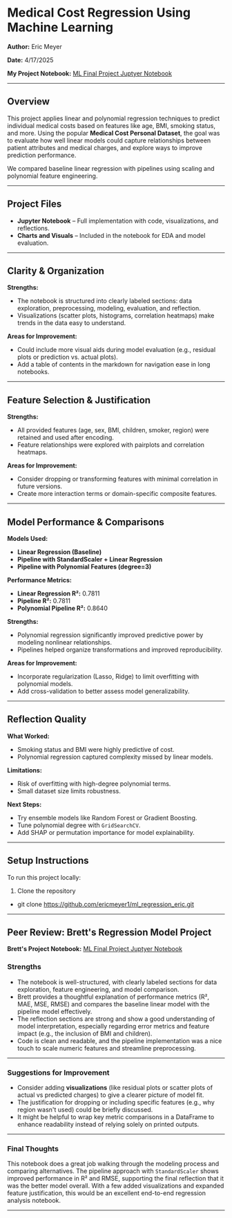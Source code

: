 # Medical Cost Regression Using Machine Learning  
**Author:** Eric Meyer

**Date:** 4/17/2025

**My Project Notebook:** [ML Final Project Juptyer Notebook](https://github.com/ericmeyer1/ml_regression_eric/blob/main/ml_regression_eric.ipynb)

---

## Overview  
This project applies linear and polynomial regression techniques to predict individual medical costs based on features like age, BMI, smoking status, and more. Using the popular **Medical Cost Personal Dataset**, the goal was to evaluate how well linear models could capture relationships between patient attributes and medical charges, and explore ways to improve prediction performance.

We compared baseline linear regression with pipelines using scaling and polynomial feature engineering.

---

## Project Files  
- **Jupyter Notebook** – Full implementation with code, visualizations, and reflections.  
- **Charts and Visuals** – Included in the notebook for EDA and model evaluation.  

---

## Clarity & Organization  
**Strengths:**  
- The notebook is structured into clearly labeled sections: data exploration, preprocessing, modeling, evaluation, and reflection.  
- Visualizations (scatter plots, histograms, correlation heatmaps) make trends in the data easy to understand.  

**Areas for Improvement:**  
- Could include more visual aids during model evaluation (e.g., residual plots or prediction vs. actual plots).  
- Add a table of contents in the markdown for navigation ease in long notebooks.

---

## Feature Selection & Justification  
**Strengths:**  
- All provided features (age, sex, BMI, children, smoker, region) were retained and used after encoding.  
- Feature relationships were explored with pairplots and correlation heatmaps.

**Areas for Improvement:**  
- Consider dropping or transforming features with minimal correlation in future versions.  
- Create more interaction terms or domain-specific composite features.

---

## Model Performance & Comparisons  

**Models Used:**  
- **Linear Regression (Baseline)**  
- **Pipeline with StandardScaler + Linear Regression**  
- **Pipeline with Polynomial Features (degree=3)**  

**Performance Metrics:**  
- **Linear Regression R²:** 0.7811  
- **Pipeline R²:** 0.7811  
- **Polynomial Pipeline R²:** 0.8640  

**Strengths:**  
- Polynomial regression significantly improved predictive power by modeling nonlinear relationships.  
- Pipelines helped organize transformations and improved reproducibility.

**Areas for Improvement:**  
- Incorporate regularization (Lasso, Ridge) to limit overfitting with polynomial models.  
- Add cross-validation to better assess model generalizability.

---

## Reflection Quality  

**What Worked:**  
- Smoking status and BMI were highly predictive of cost.  
- Polynomial regression captured complexity missed by linear models.

**Limitations:**  
- Risk of overfitting with high-degree polynomial terms.  
- Small dataset size limits robustness.

**Next Steps:**  
- Try ensemble models like Random Forest or Gradient Boosting.  
- Tune polynomial degree with `GridSearchCV`.  
- Add SHAP or permutation importance for model explainability.  

---

## Setup Instructions  
To run this project locally:  

1. Clone the repository  

- git clone https://github.com/ericmeyer1/ml_regression_eric.git 

---

## Peer Review: Brett's Regression Model Project

**Brett's Project Notebook:** [ML Final Project Juptyer Notebook](https://github.com/bncodes19/ml-regression-neely/blob/main/regression_neely.ipynb)

### Strengths
- The notebook is well-structured, with clearly labeled sections for data exploration, feature engineering, and model comparison.
- Brett provides a thoughtful explanation of performance metrics (R², MAE, MSE, RMSE) and compares the baseline linear model with the pipeline model effectively.
- The reflection sections are strong and show a good understanding of model interpretation, especially regarding error metrics and feature impact (e.g., the inclusion of BMI and children).
- Code is clean and readable, and the pipeline implementation was a nice touch to scale numeric features and streamline preprocessing.

---

### Suggestions for Improvement
- Consider adding **visualizations** (like residual plots or scatter plots of actual vs predicted charges) to give a clearer picture of model fit.
- The justification for dropping or including specific features (e.g., why region wasn't used) could be briefly discussed.
- It might be helpful to wrap key metric comparisons in a DataFrame to enhance readability instead of relying solely on printed outputs.

---

### Final Thoughts
This notebook does a great job walking through the modeling process and comparing alternatives. The pipeline approach with `StandardScaler` shows improved performance in R² and RMSE, supporting the final reflection that it was the better model overall. With a few added visualizations and expanded feature justification, this would be an excellent end-to-end regression analysis notebook.


---

